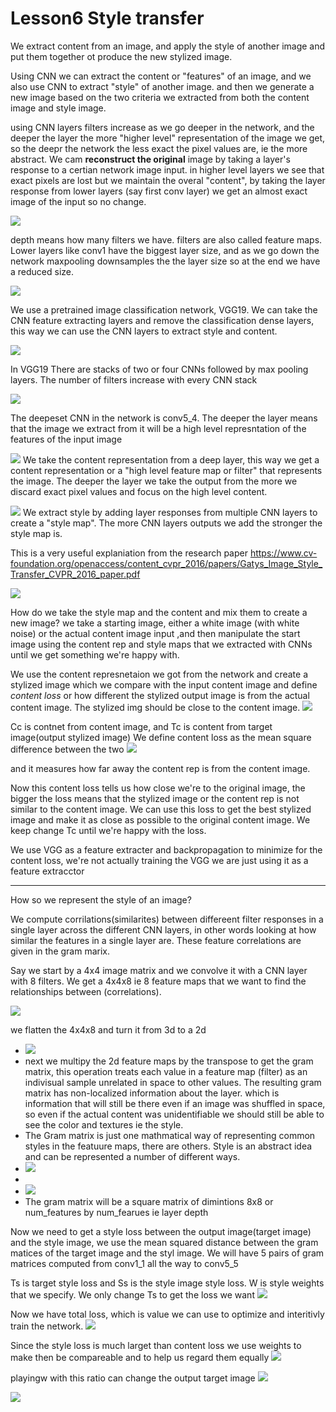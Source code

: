 # Lesson6 Style transfer

We extract content from an image, and apply the style of another image and put them together ot produce the new stylized image. 

Using CNN we can extract the content or "features" of an image, and we also use CNN to extract "style" of another image. and then we generate a new image based on the two criteria we extracted from both the content image and style image.

using CNN layers filters increase as we go deeper in the network, and the deeper the layer the more "higher level" representation of the image we get, so the deepr the network the less exact the pixel values are, ie the more abstract. We cam __reconstruct the original__ image by taking a layer's response to a certian network image input. in higher level layers we see that exact pixels are lost but we maintain the overal "content", by taking the layer response from lower layers (say first conv layer) we get an almost exact image of the input so no change. 

![](screenshots/2021-06-26-18-36-27.png)

depth means how many filters we have. filters are also called feature maps.
Lower layers like conv1 have the biggest layer size, and as we go down the network maxpooling downsamples the the layer size so at the end we have a reduced size.

![](screenshots/2021-06-26-18-40-51.png) 

We use a pretrained image classification network, VGG19. We can take the CNN feature extracting layers and remove the classification dense layers, this way we can use the CNN layers to extract style and content.

![](screenshots/2021-06-26-18-43-19.png)

In VGG19 There are stacks of two or four CNNs followed by max pooling layers. The number of filters increase with every CNN stack

![](screenshots/2021-06-26-18-44-45.png)

The deepeset CNN in the network is conv5_4. The deeper the layer means that the image we extract from it will be a high level represntation of the features of the input image

![](screenshots/2021-06-26-18-47-05.png)
We take the content representation from a deep layer, this way we get a content representation or a "high level feature map or filter" that represents the image. The deeper the layer we take the output from the more we discard exact pixel values and focus on the high level content.

![](screenshots/2021-06-26-18-49-19.png)
We extract style by adding layer responses from multiple CNN layers to create a "style map". The more CNN layers outputs we add the stronger the style map is. 

This is a very useful explaniation from the research paper https://www.cv-foundation.org/openaccess/content_cvpr_2016/papers/Gatys_Image_Style_Transfer_CVPR_2016_paper.pdf


![](screenshots/2021-06-26-18-53-36.png)


How do we take the style map and the content and mix them to create a new image?
we take a starting image, either a white image (with white noise) or the actual content image input ,and then manipulate the start image using the content rep and style maps that we extracted with CNNs until we get something we're happy with.

We use the content represnetaion we got from the network and create a stylized image which we compare with the input content image and define _content loss_ or how different the stylized output image is from the actual content image. The stylized img should be close to the content image. ![](screenshots/2021-06-26-19-02-37.png)

Cc is contnet from content image, and Tc is content from target image(output stylized image)
We define content loss as the mean square difference between the two
![](screenshots/2021-06-26-19-04-28.png)

and it measures how far away the content rep is from the content image.

Now this content loss tells us how close we're to the original image, the bigger the loss means that the stylized image or the content rep is not similar to the content image.  We can use this loss to get the best stylized image and make it as close as possible to the original content image. We keep change Tc until we're happy with the loss.

We use VGG as a feature extracter and backpropagation to minimize for the content loss, we're not actually training the VGG we are just using it as a feature extracctor  


---

How so we represent the style of an image?

We compute corrilations(similarites) between differeent filter responses in a single layer across the different CNN layers, in other words looking at how similar the features in a single layer are. These feature correlations are given in the gram marix.

Say we start by a 4x4 image matrix and we convolve it with a CNN layer with 8 filters. We get a 4x4x8 ie 8 feature maps that we want to find the relationships between (correlations).

![](screenshots/2021-06-26-19-16-27.png)

we flatten the 4x4x8 and turn it from 3d to a 2d
- ![](screenshots/2021-06-15-20-14-33.png)
- next we multipy the 2d feature maps by the transpose to get the gram matrix, this operation treats each value in a feature map (filter) as an indivisual sample unrelated in space to other values. The resulting gram matrix has non-localized information about the layer. which is information that will still be there even if an image was shuffled in space, so even if the actual content was unidentifiable we should still be able to see the color and textures ie the style.
- The Gram matrix is just one mathmatical way of representing common styles in the featuure maps, there are others. Style is an abstract idea and can be represented a number of different ways.
- ![](screenshots/2021-06-15-20-16-20.png)
- 
- ![](screenshots/2021-06-15-20-17-01.png)
- The gram matrix will be a square matrix of dimintions 8x8 or num_features by num_fearues ie layer depth


Now we need to get a style loss between the output image(target image) and the style image, we use the mean squared distance between the gram matices of the target image and the styl image. We will have 5 pairs of gram matrices computed from conv1_1 all the way to conv5_5

Ts is target style loss and Ss is the style image style loss. W is style weights that we specify. We only change Ts to get the loss we want
![](screenshots/2021-06-26-19-32-55.png)


Now we have total loss, which is value we can use to optimize and interitivly train the network.
![](screenshots/2021-06-26-19-35-13.png)

Since the style loss is much larget than content loss we use weights to make then be compareable and to help us  regard them equally ![](screenshots/2021-06-26-19-36-32.png) 

playingw with this ratio can change the output target image 
![](screenshots/2021-06-26-19-38-04.png)

![](screenshots/2021-06-26-19-38-27.png)